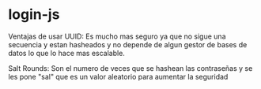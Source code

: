 # login-js

Ventajas de usar UUID: Es mucho mas seguro ya que no sigue una secuencia y estan hasheados y no depende de algun gestor de bases de datos lo que lo hace mas escalable.

Salt Rounds: Son el numero de veces que se hashean las contraseñas y se les pone "sal" que es un valor aleatorio para aumentar la seguridad
